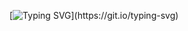 

<!--
**Rhys-Wang-wannaLearnMath/Rhys-Wang-wannaLearnMath** is a ✨ _special_ ✨ repository because its `README.md` (this file) appears on your GitHub profile.

Here are some ideas to get you started:

- 🔭 I’m currently working on ...
- 🌱 I’m currently learning ...
- 👯 I’m looking to collaborate on ...
- 🤔 I’m looking for help with ...
- 💬 Ask me about ...
- 📫 How to reach me: ...
- 😄 Pronouns: ...
- ⚡ Fun fact: ...
-->
[![Typing SVG](https://readme-typing-svg.demolab.com?font=Google+Sans+Code&size=60&pause=1000&color=3FB3F7&center=true&vCenter=true&width=435&lines=Welcome%2C+Zirui+here.)](https://git.io/typing-svg)
